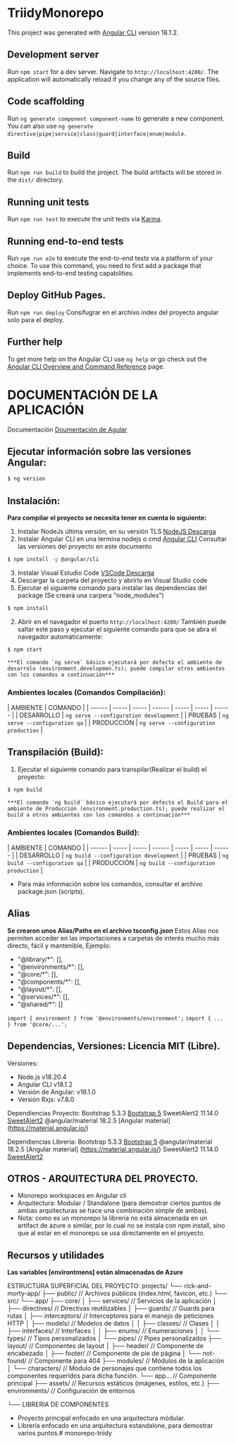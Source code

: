 # TriidyMonorepo

This project was generated with [Angular CLI](https://github.com/angular/angular-cli) version 18.1.2.

## Development server

Run `npm start` for a dev server. Navigate to `http://localhost:4200/`. The application will automatically reload if you change any of the source files.

## Code scaffolding

Run `ng generate component component-name` to generate a new component. You can also use `ng generate directive|pipe|service|class|guard|interface|enum|module`.

## Build

Run `npm run build` to build the project. The build artifacts will be stored in the `dist/` directory.

## Running unit tests

Run `npm run test` to execute the unit tests via [Karma](https://karma-runner.github.io).

## Running end-to-end tests

Run `npm run e2e` to execute the end-to-end tests via a platform of your choice. To use this command, you need to first add a package that implements end-to-end testing capabilities.

## Deploy GitHub Pages.
Run `npm run deploy`
Consifugrar en el archivo index del proyecto angular <base href="./"> solo para el deploy.

## Further help

To get more help on the Angular CLI use `ng help` or go check out the [Angular CLI Overview and Command Reference](https://angular.dev/tools/cli) page.

# DOCUMENTACIÓN DE LA APLICACIÓN
Documentación [Doumentación de Agular](https://angular.io/docs)

## Ejecutar información sobre las versiones Angular:
````sh
$ ng version
````

## Instalación:
**Para compilar el proyecto se necesita tener en cuenta lo siguiente:**

1. Instalar NodeJs última versión, en su versión TLS [NodeJS Descarga](https://angular.io/docs)
2. Instalar Angular CLI en una termina nodejs o cmd [Angular CLI](https://github.com/angular/angular-cli)
Consultar las versiones del proyecto en este documento
````sh
$ npm install -g @angular/cli
````
3. Instalar Visual Estudio Code [VSCode Descarga](https://code.visualstudio.com/)
4. Descargar la carpeta del proyecto y abrirlo en Visual Studio code
5. Ejecutar el siguiente comando para instalar las dependencias del package (Se creará una carpera "node_modules")
````sh
$ npm install
````

2. Abrir en el navegador el puerto `http://localhost:4200/`
También puede saltar este paso y ejecutar el siguiente comando para que se abra el navegador automáticamente:
````sh
$ npm start
````
	***El comando `ng serve` básico ejecutará por defecto el ambiente de desarrolo (environment.developmen.ts); puede compilar otros ambientes con los comandos a continuación***
### Ambientes locales (Comandos Compilación):
| AMBIENTE | COMANDO |
| ------ | ----- | ----- | ------ | ----- | ----- | ------ |
| DESARROLLO     | `ng serve --configuration development`  |
| PRUEBAS        | `ng serve --configuration qa`           |
| PRODUCCIÓN     | `ng serve --configuration production`   |


## Transpilación (Build):
1. Ejecutar el siguiente comando para transpilar(Realizar el build) el proyecto:
````sh
$ npm build
````
	***El comando `ng build` básico ejecutará por defecto el Build para el ambiente de Producción (environment.production.ts); puede realizar el build a otros ambientes con los comandos a continuación***
### Ambientes locales (Comandos Build):
| AMBIENTE | COMANDO |
| ------ | ----- | ----- | ------ | ----- | ----- | ------ |
| DESARROLLO     | `ng build --configuration development`  |
| PRUEBAS        | `ng build --configuration qa`           |
| PRODUCCIÓN     | `ng build --configuration production`   |

- Para más información sobre los comandos, consultar el archivo package.json (scripts).

## Alias
**Se crearon unos Alias/Paths en el archivo tsconfig.json**
Estos Alias nos permiten acceder en las importaciones a carpetas de interés mucho más directo, fácil y mantenible, Ejemplo:
- "@library/*": [],
- "@environments/*": [],
- "@core/*": [],
- "@components/*": [],
- "@layout/*": [],
- "@services/*": [],
- "@shared/*": []

`import { environment } from '@environments/environment';`
`import { ... } from '@core/...';`

## Dependencias, Versiones: Licencia MIT (Libre).
Versiones:
- Node.js v18.20.4
- Angular CLI v18.1.2
- Versión de Angular: v18.1.0
- Versión Rxjs: v7.8.0

Dependiencias Proyecto:
Bootstrap 5.3.3
[Bootstrap 5](https://getbootstrap.com/docs/5.0/getting-started/introduction/)
SweetAlert2 11.14.0
[SweetAlert2](https://sweetalert2.github.io/)
@angular/material 18.2.5
[Angular material] (https://material.angular.io/)


Dependiencias Librería:
Bootstrap 5.3.3
[Bootstrap 5](https://getbootstrap.com/docs/5.0/getting-started/introduction/)
@angular/material 18.2.5
[Angular material] (https://material.angular.io/)
SweetAlert2 11.14.0
[SweetAlert2](https://sweetalert2.github.io/)

## OTROS - ARQUITECTURA DEL PROYECTO.
- Monorepo workspaces en Angular cli
- Arquitectura: Modular / Standalone (para demostrar ciertos puntos de ambas arquitecturas se hace una combinación simple de ambas).
- Nota: como es un monorepo la librería no está almacenada en un artifact de azure o similar, por lo cual no se instala con npm install, sino que al estar en el monorepo se usa directamente en el proyecto.

## Recursos y utilidades
**Las variables [environtmens] están almacenadas de Azure**

ESTRUCTURA SUPERFICIAL DEL PROYECTO:
projects/
  └── rick-and-morty-app/
      ├── public/                     // Archivos públicos (index.html, favicon, etc.)
      └── src/
          └── app/
              ├── core/
              │   ├── services/       // Servicios de la aplicación
              │   ├── directives/     // Directivas reutilizables
              │   ├── guards/         // Guards para rutas
              │   ├── interceptors/   // Interceptores para el manejo de peticiones HTTP
              │   ├── models/         // Modelos de datos
              │   │   ├── classes/    // Clases
              │   │   ├── interfaces/ // Interfaces
              │   │   ├── enums/      // Enumeraciones
              │   │   └── types/      // Tipos personalizados
              │   └── pipes/          // Pipes personalizados
              ├── layout/             // Componentes de layout
              │   ├── header/         // Componente de encabezado
              │   ├── footer/         // Componente de pie de página
              │   └── not-found/      // Componente para 404
              ├── modules/            // Módulos de la aplicación
              │   └── characters/     // Módulo de personajes que contiene todos los componentes requeridos para dicha función.
              └── app...              // Componente principal
          ├── assets/                 // Recursos estáticos (imágenes, estilos, etc.)
          ├── environments/           // Configuración de entornos

  └── LIBRERIA DE COMPONENTES

- Proyecto principal enfocado en una arquitectura módular.
- Librería enfocado en una arquitectura estandalone, para demostrar varios puntos.# monorepo-triidy
